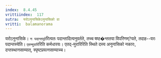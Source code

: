 ```yaml
---
index:  8.4.45
vrittiindex:  117
sutra:  यरोऽनुनासिकेऽनुनासिको वा
vritti:  balamanorama 
---
```


यरोऽनुनासिके। `न पदान्ताट्टो`रित्यतः पदान्तादित्यनुवर्तते, तच्च षष्ठ�न्ततया विपरिणम्?यते, तदाह--यरः पदान्तस्येति। `एतन्मुरारि`रिति कर्मधारयः। एतद्-मुरारिरिति स्थिते दस्य अनुनासिको नकारः, दन्तस्थानसाम्यात्, स्पृष्टप्रयत्नसाम्याच्च। 

